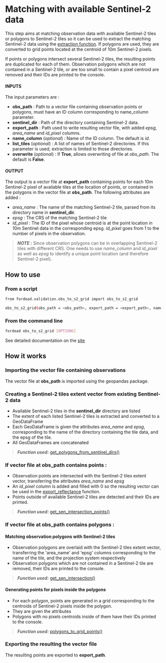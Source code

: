 # Matching with available Sentinel-2 data

This step aims at matching observation data with available Sentinel-2 tiles or polygons to Sentinel-2 tiles so it can be used to extract the matching Sentinel-2 data using the [extraction function](https://fordead.gitlab.io/fordead_package/docs/user_guides/english/validation_tools/03_extract_reflectance/).
If polygons are used, they are converted to grid points located at the centroid of 10m Sentinel-2 pixels.

If points or polygons intersect several Sentinel-2 tiles, the resulting points are duplicated for each of them.
Observation polygons which are not contained in a Sentinel-2 tile, or are too small to contain a pixel centroid are removed and their IDs are printed to the console.

#### INPUTS

The input parameters are :

- **obs_path** : Path to a vector file containing observation points or polygons, must have an ID column corresponding to name_column parameter.
- **sentinel_dir** : Path of the directory containing Sentinel-2 data.
- **export_path** : Path used to write resulting vector file, with added *epsg*, *area_name* and *id_pixel* columns.
- **name_column** (*optional*) : Name of the ID column. The default is *id*.
- **list_tiles** (*optional*) : A list of names of Sentinel-2 directories. If this parameter is used, extraction is  limited to those directories.
- **overwrite** (*optional*) : If **True**, allows overwriting of file at *obs_path*. The default is **False**.

#### OUTPUT

The output is a vector file at **export_path** containing points for each 10m Sentinel-2 pixel of available tiles at the location of points, or contained in the polygons in the vector file at **obs_path**. 
The following attributes are added :
- *area_name* : The name of the matching Sentinel-2 tile, parsed from its directory name in **sentinel_dir**.
- *epsg* : The CRS of the matching Sentinel-2 tile
- *id_pixel* : The ID of the pixel whose centroid is at the point location in 10m Sentinel data in the corresponding epsg. *id_pixel* goes from 1 to the number of pixels in the observation.

> **_NOTE :_** Since observation polygons can be in overlapping Sentinel-2 tiles with different CRS. One needs to use *name_column* and *id_pixel* as well as *epsg* to identify a unique point location (and therefore Sentinel-2 pixel).

## How to use
### From a script

```bash
from fordead.validation.obs_to_s2_grid import obs_to_s2_grid

obs_to_s2_grid(obs_path = <obs_path>, export_path = <export_path>, name_column = <name_column>)

```

### From the command line

```bash
fordead obs_to_s2_grid [OPTIONS]
```

See detailed documentation on the [site](https://fordead.gitlab.io/fordead_package/docs/cli/#fordead-obs_to_s2_grid)

## How it works

### Importing the vector file containing observations
The vector file at **obs_path** is imported using the geopandas package.


### Creating a Sentinel-2 tiles extent vector from existing Sentinel-2 data
- Available Sentinel-2 tiles in the **sentinel_dir** directory are listed
- The extent of each listed Sentinel-2 tiles is extracted and converted to a GeoDataFrame 
- Each GeoDataFrame is given the attributes *area_name* and *epsg*, corresponding to the name of the directory containing the tile data, and the epsg of the tile.
- All GeoDataFrames are concatenated
 > **_Function used:_** [get_polygons_from_sentinel_dirs()](https://fordead.gitlab.io/fordead_package/reference/fordead/validation_module/#get_polygons_from_sentinel_dirs)

### If vector file at **obs_path** contains points :
 - Observation points are intersected with the Sentinel-2 tiles extent vector, transferring the attributes *area_name* and *epsg*
 - An *id_pixel* column is added and filled with 0 so the resulting vector can be used in the [export_reflectance](https://fordead.gitlab.io/fordead_package/docs/user_guides/english/validation_tools/03_extract_reflectance/) function.
 - Points outside of available Sentinel-2 tiles are detected and their IDs are printed.
 > **_Function used:_** [get_sen_intersection_points()](https://fordead.gitlab.io/fordead_package/reference/fordead/validation_module/#get_sen_intersection_points)

### If vector file at **obs_path** contains polygons :

#### Matching observation polygons with Sentinel-2 tiles
- Observation polygons are overlaid with the Sentinel-2 tiles extent vector, transferring the 'area_name' and 'epsg' columns corresponding to the name of the tile, and the projection system respectively
- Observation polygons which are not contained in a Sentinel-2 tile are removed, their IDs are printed to the console.
> **_Function used:_** [get_sen_intersection()](https://fordead.gitlab.io/fordead_package/reference/fordead/validation_module/#get_sen_intersection)

#### Generating points for pixels inside the polygons
- For each polygon, points are generated in a grid corresponding to the centroids of Sentinel-2 pixels inside the polygon.
- They are given the attributes
- Polygons with no pixels centroids inside of them have their IDs printed to the console.
 > **_Function used:_** [polygons_to_grid_points()](https://fordead.gitlab.io/fordead_package/reference/fordead/validation_module/#polygons_to_grid_points)
 
###  Exporting the resulting the vector file
The resulting points are exported to **export_path**.

